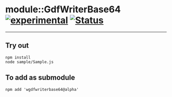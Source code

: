 
# module::GdfWriterBase64 [![experimental](https://img.shields.io/badge/stability-experimental-orange.svg)](https://github.com/emersion/stability-badges#experimental) [![Status](https://github.com/Wandalen/wGdfWriterBase64/workflows/Test/badge.svg)](https://github.com/Wandalen/wGdfWriterBase64/actions?query=workflow%3ATest)

___

## Try out
```
npm install
node sample/Sample.js
```

## To add as submodule
```
npm add 'wgdfwriterbase64@alpha'
```

